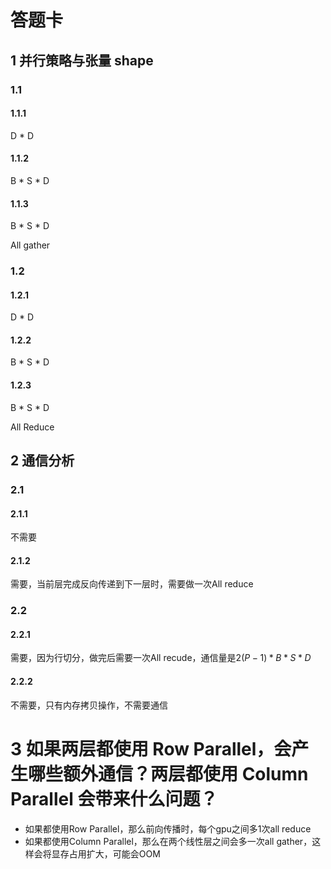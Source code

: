 # 答题卡

## 1 并行策略与张量 shape

### 1.1

#### 1.1.1
D * D

#### 1.1.2
B * S * D

#### 1.1.3
B * S * D  

All gather
### 1.2


#### 1.2.1
D * D

#### 1.2.2
B * S * D

#### 1.2.3
B * S * D

All Reduce

## 2 通信分析

### 2.1

#### 2.1.1
不需要

#### 2.1.2
需要，当前层完成反向传递到下一层时，需要做一次All reduce

### 2.2

#### 2.2.1
需要，因为行切分，做完后需要一次All recude，通信量是$2(P-1)*B*S*D$

#### 2.2.2
不需要，只有内存拷贝操作，不需要通信

# 3 如果两层都使用 Row Parallel，会产生哪些额外通信？两层都使用 Column Parallel 会带来什么问题？
- 如果都使用Row Parallel，那么前向传播时，每个gpu之间多1次all reduce
- 如果都使用Column Parallel，那么在两个线性层之间会多一次all gather，这样会将显存占用扩大，可能会OOM
